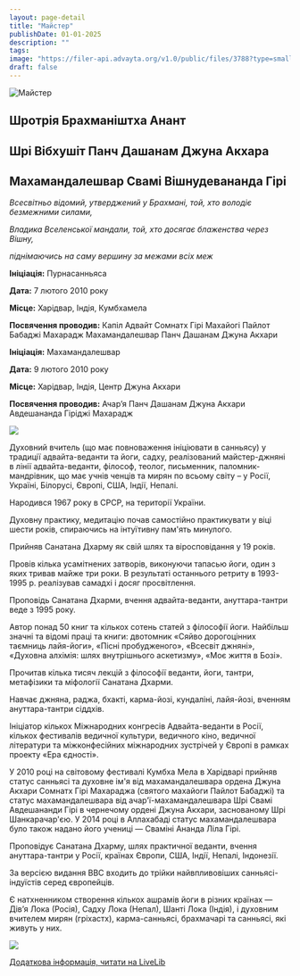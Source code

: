 ```yaml
---
layout: page-detail
title: "Майстер"
publishDate: 01-01-2025
description: ""
tags:
image: "https://filer-api.advayta.org/v1.0/public/files/3788?type=small"
draft: false
---
```


![Майстер](https://filer-api.advayta.org/v1.0/public/files/3788?size=medium "Майстер") 

## Шротрія Брахманіштха Анант

## Шрі Вібхушіт Панч Дашанам Джуна Акхара

## Махамандалешвар Свамі Вішнудевананда Гірі

_Всесвітньо відомий, утверджений у Брахмані, той, хто володіє безмежними силами,_ 

_Владика Вселенської мандали, той, хто досягає блаженства через Вішну,_ 

_піднімаючись на саму вершину за межами всіх меж_ 

**Ініціація:** Пурнасанньяса

**Дата:** 7 лютого 2010 року

**Місце:** Харідвар, Індія, Кумбхамела

**Посвячення проводив:** Капіл Адвайт Сомнатх Гірі Махайогі Пайлот Бабаджі Махарадж Махамандалешвар Панч Дашанам Джуна Акхари

**Ініціація:** Махамандалешвар

**Дата:** 9 лютого 2010 року

**Місце:** Харідвар, Індія, Центр Джуна Акхари

**Посвячення проводив:** Ачар’я Панч Дашанам Джуна Акхари Авдешананда Гіріджі Махарадж

![](https://filer-api.advayta.org/v1.0/public/files/51583?size=medium) 

 Духовний вчитель (що має повноваження ініціювати в санньясу) у традиції адвайта-веданти та йоги, садху, реалізований майстер-джняні в лінії адвайта-веданти, філософ, теолог, письменник, паломник-мандрівник, що має учнів ченців та мирян по всьому світу – у Росії, Україні, Білорусі, Європі, США, Індії, Непалі.

 Народився 1967 року в СРСР, на території України.

 Духовну практику, медитацію почав самостійно практикувати у віці шести років, спираючись на інтуїтивну пам'ять минулого.

 Прийняв Санатана Дхарму як свій шлях та віросповідання у 19 років.

 Провів кілька усамітнених затворів, виконуючи тапасью йоги, один з яких тривав майже три роки. В результаті останнього ретриту в 1993-1995 р. реалізував самадхі і досяг просвітлення.

 Проповідь Санатана Дхарми, вчення адвайта-веданти, ануттара-тантри веде з 1995 року.

 Автор понад 50 книг та кількох сотень статей з філософії йоги. Найбільш значні та відомі праці та книги: двотомник «Сяйво дорогоцінних таємниць лайя-йоги», «Пісні пробудженого», «Всесвіт джняні», «Духовна алхімія: шлях внутрішнього аскетизму», «Моє життя в Бозі».

 Прочитав кілька тисяч лекцій з філософії веданти, йоги, тантри, метафізики та міфології Санатана Дхарми.

 Навчає джняна, раджа, бхакті, карма-йозі, кундаліні, лайя-йозі, вченням ануттара-тантри сіддхів.

 Ініціатор кількох Міжнародних конгресів Адвайта-веданти в Росії, кількох фестивалів ведичної культури, ведичного кіно, ведичної літератури та міжконфесійних міжнародних зустрічей у Європі в рамках проекту «Ера єдності».

 У 2010 році на світовому фестивалі Кумбха Мела в Харідварі прийняв статус санньясі та духовне ім'я від махамандалешвара ордена Джуна Акхари Сомнатх Гірі Махараджа (святого махайоги Пайлот Бабаджі) та статус махамандалешвара від ачар'ї-махамандалешвара Шрі Свамі Авдешананди Гірі в чернечому ордені Джуна Акхари, заснованому Шрі Шанкарачар'єю. У 2014 році в Аллахабаді статус махамандалешвара було також надано його учениці ― Сваміні Ананда Ліла Гірі.

 Проповідує Санатана Дхарму, шлях практичної веданти, вчення ануттара-тантри у Росії, країнах Європи, США, Індії, Непалі, Індонезії.

 За версією видання ВВС входить до трійки найвпливовіших санньясі-індуїстів серед європейців.

 Є натхненником створення кількох ашрамів йоги в різних країнах ― Дів’я Лока (Росія), Садху Лока (Непал), Шанті Лока (Індія), і духовним вчителем мирян (гріхастх), карма-санньясі, брахмачарі та санньясі, які живуть у них.

  
![](https://filer-api.advayta.org/v1.0/public/files/51584?size=medium) 

[Додаткова інформація, читати на LiveLib](http://www.livelib.ru/author/355535) 
  
  
